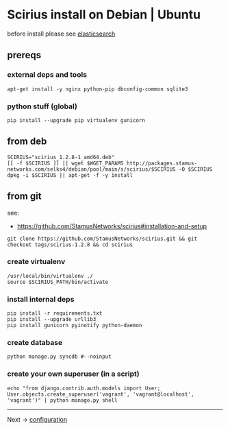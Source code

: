 # Scirius install on Debian | Ubuntu

before install please see [elasticsearch](/common/elastic)

## prereqs

### external deps and tools
```
apt-get install -y nginx python-pip dbconfig-common sqlite3
```
### python stuff (global)
```
pip install --upgrade pip virtualenv gunicorn
```

## from deb

```
SCIRIUS="scirius_1.2.8-1_amd64.deb"
[[ -f $SCIRIUS ]] || wget $WGET_PARAMS http://packages.stamus-networks.com/selks4/debian/pool/main/s/scirius/$SCIRIUS -O $SCIRIUS
dpkg -i $SCIRIUS || apt-get -f -y install
```

## from git

see:
* https://github.com/StamusNetworks/scirius#installation-and-setup

```
git clone https://github.com/StamusNetworks/scirius.git && git checkout tags/scirius-1.2.8 && cd scirius
```

### create virtualenv
```
/usr/local/bin/virtualenv ./
source $SCIRIUS_PATH/bin/activate
```

### install internal deps
```
pip install -r requirements.txt
pip install --upgrade urllib3
pip install gunicorn pyinotify python-daemon
```

### create database

```
python manage.py syncdb #--noinput
```

### create your own superuser (in a script)

```
echo "from django.contrib.auth.models import User; User.objects.create_superuser('vagrant', 'vagrant@localhost', 'vagrant')" | python manage.py shell
```

----

Next -> [configuration](config.md)
